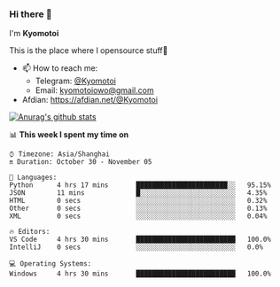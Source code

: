 ### Hi there 👋

I'm **Kyomotoi**

This is the place where I opensource stuff🤺

- 📫 How to reach me: 
    - Telegram: [@Kyomotoi](https://t.me/Kyomotoi)
    - Email: <kyomotoiowo@gmail.com>
- Afdian: <https://afdian.net/@Kyomotoi>

[![Anurag's github stats](https://github-readme-stats.vercel.app/api?username=kyomotoi)](https://github.com/anuraghazra/github-readme-stats)

📊 **This week I spent my time on**
<!--START_SECTION:waka-->
```text
⌚︎ Timezone: Asia/Shanghai
🔛 Duration: October 30 - November 05

💬 Languages: 
Python      4 hrs 17 mins       ███████████████████████░░   95.15% 
JSON        11 mins             █░░░░░░░░░░░░░░░░░░░░░░░░   4.35% 
HTML        0 secs              ░░░░░░░░░░░░░░░░░░░░░░░░░   0.32% 
Other       0 secs              ░░░░░░░░░░░░░░░░░░░░░░░░░   0.13% 
XML         0 secs              ░░░░░░░░░░░░░░░░░░░░░░░░░   0.04%

🔥 Editors: 
VS Code     4 hrs 30 mins       █████████████████████████   100.0% 
IntelliJ    0 secs              ░░░░░░░░░░░░░░░░░░░░░░░░░   0.0%

💻 Operating Systems: 
Windows     4 hrs 30 mins       █████████████████████████   100.0%
```
<!--END_SECTION:waka-->

